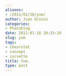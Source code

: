 ```yaml
---
aliases:
- /2011/01/16/yum/
author: Juan Orozco
categories:
- Photoblog
date: 2011-01-16 20:33:10
slug: yum
tags:
- chevrolet
- concept
- corvette
title: Yum.
type: post
---
```


&nbsp;</p> <p style="text-align:center;">
<a href="https://i0.wp.com/www.yankodesign.com/images/design_news/2010/12/26/robbinscorvette01.jpg"><img src='http://juanthedesigner.files.wordpress.com/2011/01/robbinscorvette01.jpg?w=580' alt='' data-recalc-dims="1" /></a>

</p>&nbsp;
  
</a>